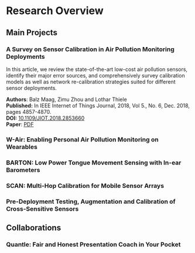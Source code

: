# Research Overview

## Main Projects

### A Survey on Sensor Calibration in Air Pollution Monitoring Deployments 
In this article, we review the state-of-the-art low-cost air pollution sensors, identify their major error sources, and comprehensively survey calibration
models as well as network re-calibration strategies suited for different sensor deployments.

**Authors**: Balz Maag, Zimu Zhou and Lothar Thiele<br>
**Published:** In IEEE Internet of Things Journal, 2018, Vol 5., No. 6, Dec. 2018, pages 4857-4870. <br>
**DOI:** [10.1109/JIOT.2018.2853660](http://doi.org/10.1109/JIOT.2018.2853660)<br>
**Paper**: [PDF](./IOTJ2018/iotj2018_paper.pdf)<br>

### W-Air: Enabling Personal Air Pollution Monitoring on Wearables 

### BARTON: Low Power Tongue Movement Sensing with In-ear Barometers 

### SCAN: Multi-Hop Calibration for Mobile Sensor Arrays

### Pre-Deployment Testing, Augmentation and Calibration of Cross-Sensitive Sensors 

## Collaborations

### Quantle: Fair and Honest Presentation Coach in Your Pocket 
